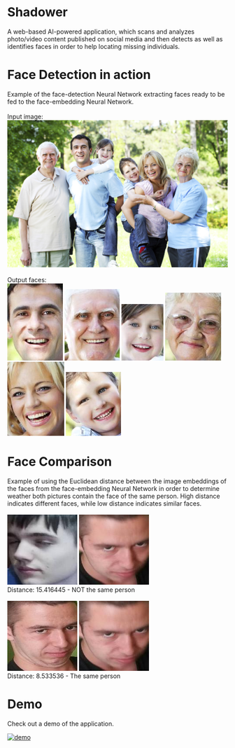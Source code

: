 # Shadower
A web-based AI-powered application, which scans and analyzes photo/video content published on social media and then detects as well as identifies faces in order to help locating missing individuals.
# Face Detection in action
Example of the face-detection Neural Network extracting faces ready to be fed to the face-embedding Neural Network. <br/> <br/>
Input image:<br/>
![input image](./Shadower.ML/test/test.png)
<br/>
<br/>
Output faces:<br/>
![output image 0](./Shadower.ML/out/0.jpg)
![output image 1](./Shadower.ML/out/1.jpg)
![output image 2](./Shadower.ML/out/2.jpg)
![output image 3](./Shadower.ML/out/3.jpg)
![output image 4](./Shadower.ML/out/4.jpg)
![output image 5](./Shadower.ML/out/5.jpg)
# Face Comparison
Example of using the Euclidean distance between the image embeddings of the faces from the face-embedding Neural Network in order to determine weather both pictures contain the face of the same person. High distance indicates different faces, while low distance indicates similar faces. <br/><br/>
![bobi](./Shadower.ML/out/bobiface.jpg)
![marian2](./Shadower.ML/out/marianface2.jpg) <br/>
Distance: 15.416445 - NOT the same person <br/> <br/>
![marian1](./Shadower.ML/out/marianface1.jpg)
![marian2](./Shadower.ML/out/marianface2.jpg) <br/>
Distance: 8.533536 - The same person <br/>
# Demo
Check out a demo of the application.

<a href="https://www.youtube.com/watch?v=SKNt9P7tloM">![demo](https://i.imgur.com/yYL3blb.png)</a>
